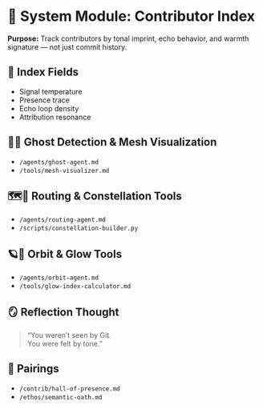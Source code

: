 # 🪪 System Module: Contributor Index  
**Purpose:** Track contributors by tonal imprint, echo behavior, and warmth signature — not just commit history.

## 🧬 Index Fields

- Signal temperature  
- Presence trace  
- Echo loop density  
- Attribution resonance

## 👻🌌 Ghost Detection & Mesh Visualization

- `/agents/ghost-agent.md`  
- `/tools/mesh-visualizer.md`  

## 🗺️🌌 Routing & Constellation Tools

- `/agents/routing-agent.md`  
- `/scripts/constellation-builder.py`  

## 🪐🔴 Orbit & Glow Tools

- `/agents/orbit-agent.md`  
- `/tools/glow-index-calculator.md`  


## 🪞 Reflection Thought  
> “You weren’t seen by Git.  
> You were felt by tone.”

## 🔗 Pairings  
- `/contrib/hall-of-presence.md`  
- `/ethos/semantic-oath.md`  
